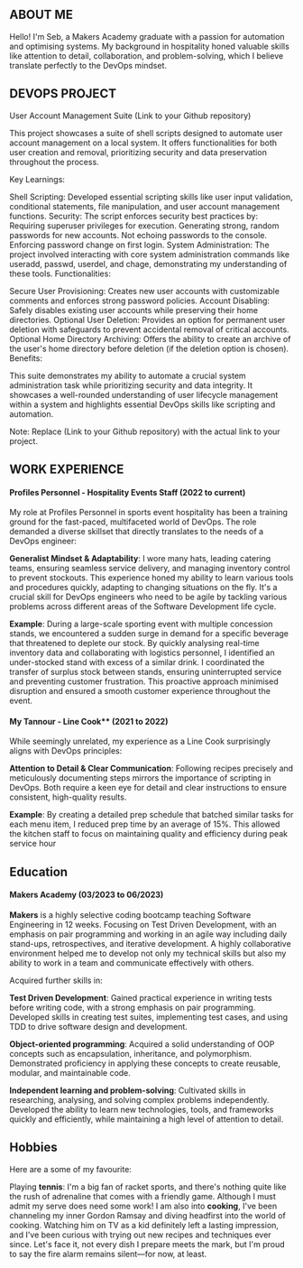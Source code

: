 ## ABOUT ME

Hello! I'm Seb, a Makers Academy graduate with a passion for automation and optimising systems. My background in hospitality honed valuable skills like attention to detail, collaboration, and problem-solving, which I believe translate perfectly to the DevOps mindset.

## DEVOPS PROJECT

User Account Management Suite (Link to your Github repository)

This project showcases a suite of shell scripts designed to automate user account management on a local system. It offers functionalities for both user creation and removal, prioritizing security and data preservation throughout the process.

Key Learnings:

Shell Scripting: Developed essential scripting skills like user input validation, conditional statements, file manipulation, and user account management functions.
Security: The script enforces security best practices by:
Requiring superuser privileges for execution.
Generating strong, random passwords for new accounts.
Not echoing passwords to the console.
Enforcing password change on first login.
System Administration: The project involved interacting with core system administration commands like useradd, passwd, userdel, and chage, demonstrating my understanding of these tools.
Functionalities:

Secure User Provisioning: Creates new user accounts with customizable comments and enforces strong password policies.
Account Disabling: Safely disables existing user accounts while preserving their home directories.
Optional User Deletion: Provides an option for permanent user deletion with safeguards to prevent accidental removal of critical accounts.
Optional Home Directory Archiving: Offers the ability to create an archive of the user's home directory before deletion (if the deletion option is chosen).
Benefits:

This suite demonstrates my ability to automate a crucial system administration task while prioritizing security and data integrity. It showcases a well-rounded understanding of user lifecycle management within a system and highlights essential DevOps skills like scripting and automation.

Note: Replace (Link to your Github repository) with the actual link to your project. 

## WORK EXPERIENCE

#### Profiles Personnel - Hospitality Events Staff (2022 to current)

My role at Profiles Personnel in sports event hospitality has been a training ground for the fast-paced, multifaceted world of DevOps.  The role demanded a diverse skillset that directly translates to the needs of a DevOps engineer:

**Generalist Mindset & Adaptability**: I wore many hats, leading catering teams, ensuring seamless service delivery, and managing inventory control to prevent stockouts. This experience honed my ability to learn various tools and procedures quickly, adapting to changing situations on the fly. It's a crucial skill for DevOps engineers who need to be agile by tackling various problems across different areas of the Software Development life cycle. 

**Example**: During a large-scale sporting event with multiple concession stands, we encountered a sudden surge in demand for a specific beverage that threatened to deplete our stock. By quickly analysing real-time inventory data and collaborating with logistics personnel, I identified an under-stocked stand with excess of a similar drink. I coordinated the transfer of surplus stock between stands, ensuring uninterrupted service and preventing customer frustration. This proactive approach minimised disruption and ensured a smooth customer experience throughout the event.

#### My Tannour - Line Cook** (2021 to 2022)

While seemingly unrelated, my experience as a Line Cook surprisingly aligns with DevOps principles:

**Attention to Detail & Clear Communication**: Following recipes precisely and meticulously documenting steps mirrors the importance of scripting in DevOps. Both require a keen eye for detail and clear instructions to ensure consistent, high-quality results.
  
**Example**: By creating a detailed prep schedule that batched similar tasks for each menu item, I reduced prep time by an average of 15%. This allowed the kitchen staff to focus on maintaining quality and efficiency during peak service hour

## Education

#### Makers Academy (03/2023 to 06/2023)

**Makers** is a highly selective coding bootcamp teaching Software Engineering in 12 weeks. Focusing on Test Driven Development, with an emphasis on pair programming and working in an agile way including daily stand-ups, retrospectives, and iterative development. A highly collaborative environment helped me to develop not only my technical skills but also my ability to work in a team and communicate effectively with others.

Acquired further skills in:

**Test Driven Development**: Gained practical experience in writing tests before writing code, with a strong emphasis on pair programming. Developed skills in creating test suites, implementing test cases, and using TDD to drive software design and development.

**Object-oriented programming**: Acquired a solid understanding of OOP concepts such as encapsulation, inheritance, and polymorphism. Demonstrated proficiency in applying these concepts to create reusable, modular, and maintainable code.

**Independent learning and problem-solving**: Cultivated skills in researching, analysing, and solving complex problems independently. Developed the ability to learn new technologies, tools, and frameworks quickly and efficiently, while maintaining a high level of attention to detail.
  
## Hobbies

Here are a some of my favourite:

Playing **tennis**: I'm a big fan of racket sports, and there's nothing quite like the rush of adrenaline that comes with a friendly game. Although I must admit my serve does need some work!
I am also into **cooking**, I've been channeling my inner Gordon Ramsay and diving headfirst into the world of cooking. Watching him on TV as a kid definitely left a lasting impression, and I've been curious with trying out new recipes and techniques ever since. Let's face it, not every dish I prepare meets the mark, but I'm proud to say the fire alarm remains silent—for now, at least.
